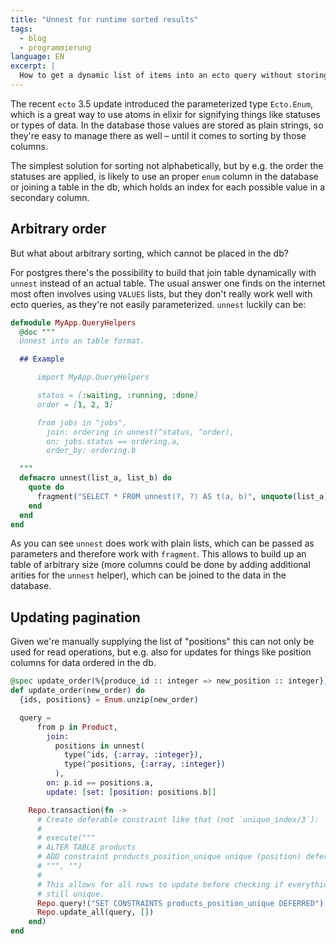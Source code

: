 ```yaml
---
title: "Unnest for runtime sorted results"
tags: 
  - blog
  - programmierung
language: EN
excerpt: |
  How to get a dynamic list of items into an ecto query without storing it in the database.
---
```


The recent `ecto` 3.5 update introduced the parameterized type `Ecto.Enum`, which
is a great way to use atoms in elixir for signifying things like statuses or 
types of data. In the database those values are stored as plain strings, so 
they're easy to manage there as well – until it comes to sorting by those columns.

The simplest solution for sorting not alphabetically, but by e.g. the order the
statuses are applied, is likely to use an proper `enum` column in the database or
joining a table in the db, which holds an index for each possible value in a secondary
column.

## Arbitrary order

But what about arbitrary sorting, which cannot be placed in the db?

For postgres there's the possibility to build that join table dynamically with
`unnest` instead of an actual table. The usual answer one finds on the internet 
most often involves using `VALUES` lists, but they don't really work well with 
ecto queries, as they're not easily parameterized. `unnest` luckily can be:

```elixir 
defmodule MyApp.QueryHelpers
  @doc """
  Unnest into an table format.

  ## Example

      import MyApp.QueryHelpers

      status = [:waiting, :running, :done]
      order = [1, 2, 3]

      from jobs in "jobs", 
        join: ordering in unnest(^status, ^order), 
        on: jobs.status == ordering.a,
        order_by: ordering.b

  """
  defmacro unnest(list_a, list_b) do
    quote do
      fragment("SELECT * FROM unnest(?, ?) AS t(a, b)", unquote(list_a), unquote(list_b))
    end
  end
end
```

As you can see `unnest` does work with plain lists, which can be passed as 
parameters and therefore work with `fragment`. This allows to build up an table
of arbitrary size (more columns could be done by adding additional arities for 
the `unnest` helper), which can be joined to the data in the database.

## Updating pagination

Given we're manually supplying the list of "positions" this can not only be used
for read operations, but e.g. also for updates for things like position columns
for data ordered in the db.

```elixir
@spec update_order(%{produce_id :: integer => new_position :: integer}) :: result :: term
def update_order(new_order) do
  {ids, positions} = Enum.unzip(new_order)

  query =
      from p in Product,
        join:
          positions in unnest(
            type(^ids, {:array, :integer}),
            type(^positions, {:array, :integer})
          ),
        on: p.id == positions.a,
        update: [set: [position: positions.b]]

    Repo.transaction(fn ->
      # Create deferable constraint like that (not `unique_index/3`):
      # 
      # execute("""
      # ALTER TABLE products
      # ADD constraint products_position_unique unique (position) deferrable;
      # """, "")
      # 
      # This allows for all rows to update before checking if everything is
      # still unique.
      Repo.query!("SET CONSTRAINTS products_position_unique DEFERRED")
      Repo.update_all(query, [])
    end)
end
```